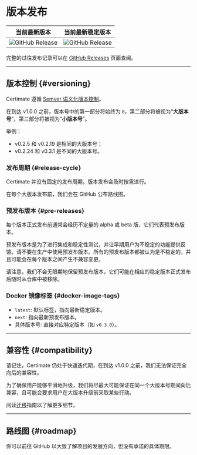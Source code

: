 ﻿# 版本发布

|                                                         当前最新版本                                                         |                                             当前最新稳定版本                                             |
| :--------------------------------------------------------------------------------------------------------------------------: | :------------------------------------------------------------------------------------------------------: |
| ![GitHub Release](https://img.shields.io/github/v/release/usual2970/certimate?include_prereleases&sort=semver&label=Release) | ![GitHub Release](https://img.shields.io/github/v/release/usual2970/certimate?sort=semver&label=Release) |

完整的过往发布记录可以在 [GitHub Releases](https://github.com/usual2970/certimate/releases) 页面查阅。

---

## 版本控制 {#versioning}

Certimate 遵循 [Semver 语义化版本控制](https://semver.org/)。

在到达 v1.0.0 之前，版本号中的第一部分将始终为 `0`，第二部分将被视为“**大版本号**”，第三部分将被视为“**小版本号**”。

举例：

- v0.2.5 和 v0.2.19 是相同的大版本号；
- v0.2.24 和 v0.3.1 是不同的大版本号。

### 发布周期 {#release-cycle}

Certimate 并没有固定的发布周期，版本发布会及时按需进行。

在每个大版本发布前，我们会在 GitHub 公布路线图。

### 预发布版本 {#pre-releases}

每个版本正式发布前通常会经历不定量的 alpha 或 beta 版，它们代表预发布版本。

预发布版本是为了进行集成和稳定性测试，并让早期用户为不稳定的功能提供反馈。请不要在生产中使用预发布版本。所有的预发布版本都被认为是不稳定的，并且可能会在每个版本之间产生不兼容变更。

请注意，我们不会无限期地保留预发布版本，它们可能在相应的稳定版本正式发布后随时从仓库中被移除。

### Docker 镜像标签 {#docker-image-tags}

- `latest`: 默认标签，指向最新稳定版本。
- `next`: 指向最新预发布版本。
- 具体版本号: 直接对应特定版本（如 `v0.3.0`）。

---

## 兼容性 {#compatibility}

请记住，Certimate 仍处于快速迭代期，在到达 v1.0.0 之前，我们无法保证完全向后的兼容性。

为了确保用户能够平滑地升级，我们将尽最大可能保证在同一个大版本号期间向后兼容，且可能会要求用户在大版本升级前采取某些行动。

阅读[迁移](../migrations)指南以了解更多细节。

---

## 路线图 {#roadmap}

你可以前往 GitHub 以大致了解项目的发展方向，但没有承诺的具体期限。
